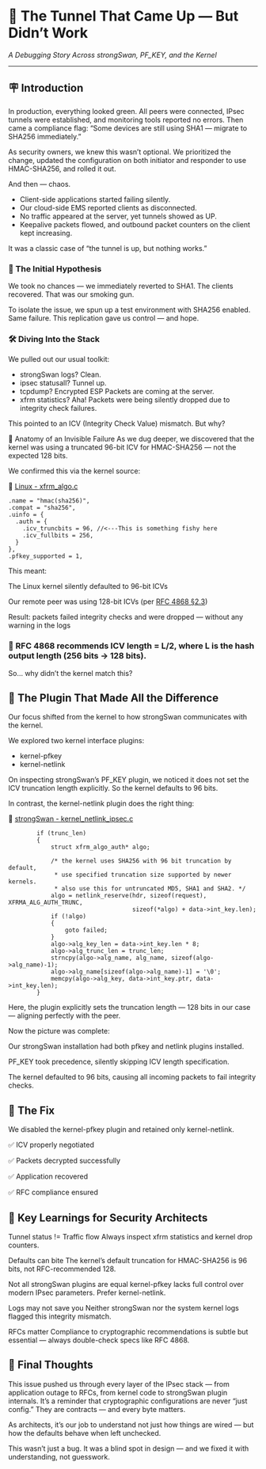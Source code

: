 # 🧠 The Tunnel That Came Up — But Didn’t Work  
_A Debugging Story Across strongSwan, PF_KEY, and the Kernel_

---

## 🪧 Introduction
In production, everything looked green. All peers were connected, IPsec tunnels were established, and monitoring tools reported no errors.
Then came a compliance flag: “Some devices are still using SHA1 — migrate to SHA256 immediately.”

As security owners, we knew this wasn’t optional. We prioritized the change, updated the configuration on both initiator and responder to use HMAC-SHA256, and rolled it out.

And then — chaos.

* Client-side applications started failing silently.
* Our cloud-side EMS reported clients as disconnected.
* No traffic appeared at the server, yet tunnels showed as UP.
* Keepalive packets flowed, and outbound packet counters on the client kept increasing.

It was a classic case of “the tunnel is up, but nothing works.”


### 🧪 The Initial Hypothesis
We took no chances — we immediately reverted to SHA1. The clients recovered. That was our smoking gun.

To isolate the issue, we spun up a test environment with SHA256 enabled.
Same failure. This replication gave us control — and hope.

### 🛠️ Diving Into the Stack
We pulled out our usual toolkit:

- strongSwan logs? Clean.
- ipsec statusall? Tunnel up.
- tcpdump? Encrypted ESP Packets are coming at the server.
- xfrm statistics? Aha!
Packets were being silently dropped due to integrity check failures.

This pointed to an ICV (Integrity Check Value) mismatch. But why?

🧬 Anatomy of an Invisible Failure
As we dug deeper, we discovered that the kernel was using a truncated 96-bit ICV for HMAC-SHA256 — not the expected 128 bits.

We confirmed this via the kernel source:

📂 [Linux - xfrm_algo.c](https://github.com/torvalds/linux/blob/master/net/xfrm/xfrm_algo.c#L235)
```
.name = "hmac(sha256)",
.compat = "sha256",
.uinfo = {
  .auth = {
    .icv_truncbits = 96, //<---This is something fishy here
    .icv_fullbits = 256,
  }
},
.pfkey_supported = 1,
```
This meant:

The Linux kernel silently defaulted to 96-bit ICVs

Our remote peer was using 128-bit ICVs (per [RFC 4868 §2.3](https://www.rfc-editor.org/rfc/rfc4868#section-2.3))

Result: packets failed integrity checks and were dropped — without any warning in the logs

### 📌 RFC 4868 recommends ICV length = L/2, where L is the hash output length (256 bits → 128 bits).

So… why didn’t the kernel match this?

## 🧩 The Plugin That Made All the Difference
Our focus shifted from the kernel to how strongSwan communicates with the kernel.

We explored two kernel interface plugins:

- kernel-pfkey
- kernel-netlink

On inspecting strongSwan’s PF_KEY plugin, we noticed it does not set the ICV truncation length explicitly.
So the kernel defaults to 96 bits.

In contrast, the kernel-netlink plugin does the right thing:

📂 [strongSwan - kernel_netlink_ipsec.c](https://github.com/strongswan/strongswan/blob/master/src/libcharon/plugins/kernel_netlink/kernel_netlink_ipsec.c#L2008C1-L2026C4)
```
		if (trunc_len)
		{
			struct xfrm_algo_auth* algo;

			/* the kernel uses SHA256 with 96 bit truncation by default,
			 * use specified truncation size supported by newer kernels.
			 * also use this for untruncated MD5, SHA1 and SHA2. */
			algo = netlink_reserve(hdr, sizeof(request), XFRMA_ALG_AUTH_TRUNC,
								   sizeof(*algo) + data->int_key.len);
			if (!algo)
			{
				goto failed;
			}
			algo->alg_key_len = data->int_key.len * 8;
			algo->alg_trunc_len = trunc_len;
			strncpy(algo->alg_name, alg_name, sizeof(algo->alg_name)-1);
			algo->alg_name[sizeof(algo->alg_name)-1] = '\0';
			memcpy(algo->alg_key, data->int_key.ptr, data->int_key.len);
		}
```

Here, the plugin explicitly sets the truncation length — 128 bits in our case — aligning perfectly with the peer.

Now the picture was complete:

Our strongSwan installation had both pfkey and netlink plugins installed.

PF_KEY took precedence, silently skipping ICV length specification.

The kernel defaulted to 96 bits, causing all incoming packets to fail integrity checks.

## 🧹 The Fix
We disabled the kernel-pfkey plugin and retained only kernel-netlink.

✅ ICV properly negotiated

✅ Packets decrypted successfully

✅ Application recovered

✅ RFC compliance ensured

## 🎯 Key Learnings for Security Architects
Tunnel status != Traffic flow
Always inspect xfrm statistics and kernel drop counters.

Defaults can bite
The kernel’s default truncation for HMAC-SHA256 is 96 bits, not RFC-recommended 128.

Not all strongSwan plugins are equal
kernel-pfkey lacks full control over modern IPsec parameters. Prefer kernel-netlink.

Logs may not save you
Neither strongSwan nor the system kernel logs flagged this integrity mismatch.

RFCs matter
Compliance to cryptographic recommendations is subtle but essential — always double-check specs like RFC 4868.

## 🧠 Final Thoughts
This issue pushed us through every layer of the IPsec stack — from application outage to RFCs, from kernel code to strongSwan plugin internals.
It’s a reminder that cryptographic configurations are never “just config.” They are contracts — and every byte matters.

As architects, it’s our job to understand not just how things are wired — but how the defaults behave when left unchecked.

This wasn’t just a bug.
It was a blind spot in design — and we fixed it with understanding, not guesswork.
